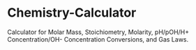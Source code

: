 # Chemistry-Calculator
Calculator for Molar Mass, Stoichiometry, Molarity, pH/pOH/H+ Concentration/OH- Concentration Conversions, and Gas Laws.
